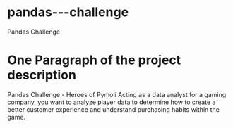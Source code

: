 # pandas---challenge
Pandas Challenge

# One Paragraph of the project description

Pandas Challenge - Heroes of Pymoli
Acting as a data analyst for a gaming company, you want to analyze player data to determine how to create a better customer experience and understand purchasing habits within the game.

